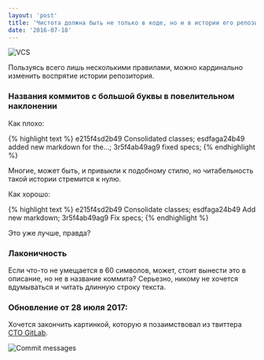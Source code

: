 ```yaml
---
layout: 'post'
title: 'Чистота должна быть не только в коде, но и в истории его репозитория'
date: '2016-07-18'
---
```


![VCS](https://proglib.io/wp-content/uploads/2017/05/c5131475jw1esypv5j0h2g20ng0b40tz.gif)

Пользуясь всего лишь несколькими правилами, можно кардинально изменить воспрятие истории репозитория.

### Названия коммитов с большой буквы в повелительном наклонении

Как плохо:

{% highlight text %}
e215f4sd2b49 Consolidated classes;
esdfaga24b49 added new markdown for the…;
3r5f4ab49ag9 fixed specs;
{% endhighlight %}

Многие, может быть, и привыкли к подобному стилю, но читабельность такой истории стремится к нулю.

Как хорошо:

{% highlight text %}
e215f4sd2b49 Consolidate classes;
esdfaga24b49 Add new markdown;
3r5f4ab49ag9 Fix specs;
{% endhighlight %}

Это уже лучше, правда?

### Лаконичность

Если что-то не умещается в 60 символов, может, стоит вынести это в описание, но не в название коммита?
Серьезно, никому не хочется вдумываться и читать длинную строку текста.

### Обновление от 28 июля 2017:

Хочется закончить картинкой, которую я позаимствовал из твиттера [CTO GitLab](https://twitter.com/dzaporozhets).

![Commit messages](https://pbs.twimg.com/media/DBPQbTrXkAA4v-H.jpg:large)
